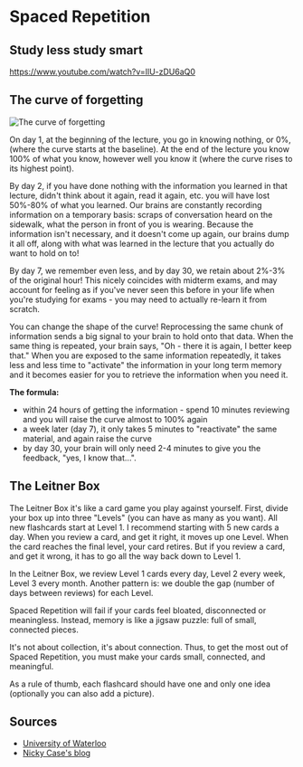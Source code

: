 # Spaced Repetition

## Study less study smart

<https://www.youtube.com/watch?v=IlU-zDU6aQ0>

## The curve of forgetting

![The curve of forgetting](https://uwaterloo.ca/campus-wellness/sites/ca.campus-wellness/files/styles/body-500px-wide/public/uploads/images/curve_0-500x231.gif?itok=KLIKAnPx)

On day 1, at the beginning of the lecture, you go in knowing nothing, or 0%, (where the curve starts at the baseline). At the end of the lecture you know 100% of what you know, however well you know it (where the curve rises to its highest point).

By day 2, if you have done nothing with the information you learned in that lecture, didn't think about it again, read it again, etc. you will have lost 50%-80% of what you learned. Our brains are constantly recording information on a temporary basis: scraps of conversation heard on the sidewalk, what the person in front of you is wearing. Because the information isn't necessary, and it doesn't come up again, our brains dump it all off, along with what was learned in the lecture that you actually do want to hold on to!

By day 7, we remember even less, and by day 30, we retain about 2%-3% of the original hour! This nicely coincides with midterm exams, and may account for feeling as if you've never seen this before in your life when you're studying for exams - you may need to actually re-learn it from scratch.

You can change the shape of the curve! Reprocessing the same chunk of information sends a big signal to your brain to hold onto that data. When the same thing is repeated, your brain says, "Oh - there it is again, I better keep that." When you are exposed to the same information repeatedly, it takes less and less time to "activate" the information in your long term memory and it becomes easier for you to retrieve the information when you need it.

__The formula:__

* within 24 hours of getting the information - spend 10 minutes reviewing and you will raise the curve almost to 100% again
* a week later (day 7), it only takes 5 minutes to "reactivate" the same material, and again raise the curve
* by day 30, your brain will only need 2-4 minutes to give you the feedback, "yes, I know that...".

## The Leitner Box

The Leitner Box it's like a card game you play against yourself. First, divide your box up into three "Levels" (you can have as many as you want). All new flashcards start at Level 1. I recommend starting with 5 new cards a day. When you review a card, and get it right, it moves up one Level. When the card reaches the final level, your card retires. But if you review a card, and get it wrong, it has to go all the way back down to Level 1.

In the Leitner Box, we review Level 1 cards every day, Level 2 every week, Level 3 every month. Another  pattern is: we double the gap (number of days between reviews) for each Level.

Spaced Repetition will fail if your cards feel bloated, disconnected or meaningless. Instead, memory is like a jigsaw puzzle: full of small, connected pieces.

It's not about collection, it's about connection. Thus, to get the most out of Spaced Repetition, you must make your cards small, connected, and meaningful.

As a rule of thumb, each flashcard should have one and only one idea (optionally you can also add a picture).

## Sources

* [University of Waterloo](https://uwaterloo.ca/campus-wellness/curve-forgetting)
* [Nicky Case's blog](https://ncase.me/remember/)
